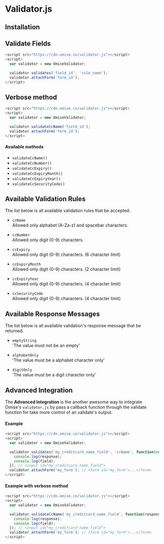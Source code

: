 Validator.js
============

Installation
------------

Validate Fields
---------------
```javascript
<script src="https://cdn.omise.co/validator.js"></script>
<script>
  var validator = new OmiseValidator;
  
  validator.validates('field_id', 'rule_name');
  validator.attachForm('form_id');
</script>
```

Verbose method
---------------
```javascript
<script src="https://cdn.omise.co/validator.js"></script>
<script>
  var validator = new OmiseValidator;
  
  validator.validateCcName('field_id');
  validator.attachForm('form_id');
</script>
```

#### Available methods
- `validateCcName()`
- `validateCcNumber()`
- `validateCcExpiry()`
- `validateCcExpiryMonth()`
- `validateCcExpiryYear()`
- `validateCcSecurityCode()`

Available Validation Rules
--------------------------
The list below is all available validation rules that be accepted.

- `ccName`  
  Allowed only alphabet (A-Za-z) and spacebar characters.
  
- `ccNumber`  
  Allowed only digit (0-9) characters.

- `ccExpiry`  
  Allowed only digit (0-9) characters. (6 character limit)

- `ccExpiryMonth`  
  Allowed only digit (0-9) characters. (2 character limit)

- `ccExpiryYear`  
  Allowed only digit (0-9) characters. (4 character limit)

- `ccSecurityCode`  
  Allowed only digit (0-9) characters. (4 character limit)

Available Response Messages
---------------------------
The list below is all available validation's response message that be returned.
- `emptyString`  
  'The value must not be an empty'

- `alphabetOnly`  
  'The value must be a alphabet character only'

- `digitOnly`  
  'The value must be a digit character only'


Advanced Integration
--------------------
The **Advanced Integration** is the another awesome way to integrate Omise's `validator.js` by pass a callback function through the validate function for take more control of an validate's output.  
#### Example
```javascript
<script src="https://cdn.omise.co/validator.js"></script>
<script>
  var validator = new OmiseValidator;
  
  validator.validates('my_creditcard_name_field', 'ccName', function(response, field){
    console.log(response);
    console.log(field);
  }); // <input id="my_creditcard_name_field">
  validator.attachForm('my_form'); // <form id="my_form">...</form>
</script>
```

#### Example with verbose method
```javascript
<script src="https://cdn.omise.co/validator.js"></script>
<script>
  var validator = new OmiseValidator;
  
  validator.validateCcName('my_creditcard_name_field', function(response, field){
    console.log(response);
    console.log(field);
  }); // <input id="my_creditcard_name_field">
  validator.attachForm('my_form'); // <form id="my_form">...</form>
</script>
```